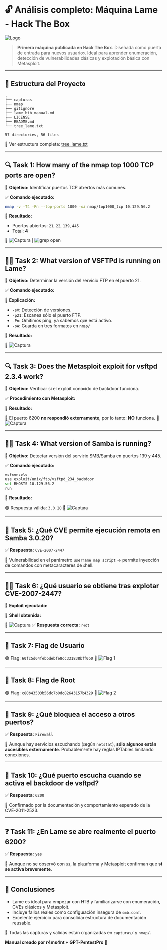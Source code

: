 # 🔓 Análisis completo: Máquina Lame - Hack The Box

![Logo](capturas/logo_r4ms4nt_circular.png)

> **Primera máquina publicada en Hack The Box**. Diseñada como puerta de entrada para nuevos usuarios. Ideal para aprender enumeración, detección de vulnerabilidades clásicas y explotación básica con Metasploit.

---

## 📁 Estructura del Proyecto

```
.
├── capturas
├── nmap
├── gitignore
├── lame_htb_manual.md
├── LICENSE
├── README.md
└── tree_lame.txt

57 directories, 56 files
```



📄 Ver estructura completa: [tree_lame.txt](tree_lame.txt)

---

## 🔍 Task 1: How many of the nmap top 1000 TCP ports are open?

🎯 **Objetivo:** Identificar puertos TCP abiertos más comunes.

✅ **Comando ejecutado:**
```bash
nmap -v -T4 -Pn --top-ports 1000 -oA nmap/top1000_tcp 10.129.56.2
```


🔎 **Resultado:**
- Puertos abiertos: `21`, `22`, `139`, `445`
- Total: **4**

📸 ![Captura](capturas/nmap_top1000.png) | ![grep open](capturas/grep_nmap.png)

---

## 🕵️‍♀️ Task 2: What version of VSFTPd is running on Lame?

🎯 **Objetivo:** Determinar la versión del servicio FTP en el puerto 21.

✅ **Comando ejecutado:**


📌 **Explicación:**
- `-sV`: Detección de versiones.
- `-p21`: Escanea sólo el puerto FTP.
- `-Pn`: Omitimos ping, ya sabemos que está activo.
- `-oA`: Guarda en tres formatos en `nmap/`

🔎 **Resultado:**

📸 ![Captura](capturas/nmap_port_21.png)

---

## 🔍 Task 3: Does the Metasploit exploit for vsftpd 2.3.4 work?

🎯 **Objetivo:** Verificar si el exploit conocido de backdoor funciona.

✅ **Procedimiento con Metasploit:**


📌 **Resultado:**

🔴 El puerto 6200 **no respondió externamente**, por lo tanto: **NO** funciona.
📸 ![Captura](capturas/msfconsole1.png)

---

## 🕵️‍♂️ Task 4: What version of Samba is running?

🎯 **Objetivo:** Detectar versión del servicio SMB/Samba en puertos 139 y 445.

✅ **Comando ejecutado:**
```bash
msfconsole
use exploit/unix/ftp/vsftpd_234_backdoor
set RHOSTS 10.129.56.2
run
```


🔎 **Resultado:**

🟢 Respuesta válida: `3.0.20`
📸 ![Captura](capturas/nmap_smb.png)

---

## 🧨 Task 5: ¿Qué CVE permite ejecución remota en Samba 3.0.20?

✅ **Respuesta:** `CVE-2007-2447`

📌 Vulnerabilidad en el parámetro `username map script` → permite inyección de comandos con metacaracteres de shell.

---

## 🧑‍💻 Task 6: ¿Qué usuario se obtiene tras explotar CVE-2007-2447?

🎯 **Exploit ejecutado:**


🔎 **Shell obtenida:**

📸 ![Captura](capturas/msfconsole_para_flag1_2.png)
✅ **Respuesta correcta:** `root`

---

## 🏁 Task 7: Flag de Usuario


🟢 Flag: `60fc5d64febbdebfe8cc331838bff0b0`
📸 ![Flag 1](capturas/Flag_1.png)

---

## 👑 Task 8: Flag de Root


🟢 Flag: `c80b43503b56dc7b0dc82643157b4329`
📸 ![Flag 2](capturas/Flag_2.png)

---

## 🔎 Task 9: ¿Qué bloquea el acceso a otros puertos?

✅ **Respuesta:** `Firewall`

📌 Aunque hay servicios escuchando (según `netstat`), **sólo algunos están accesibles externamente**. Probablemente hay reglas IPTables limitando conexiones.

---

## 🚪 Task 10: ¿Qué puerto escucha cuando se activa el backdoor de vsftpd?

✅ **Respuesta:** `6200`

📌 Confirmado por la documentación y comportamiento esperado de la CVE-2011-2523.

---

## ❓ Task 11: ¿En Lame se abre realmente el puerto 6200?

✅ **Respuesta:** `yes`

📌 Aunque no se observó con `ss`, la plataforma y Metasploit confirman que **sí se activa brevemente**.

---

## 🧠 Conclusiones

- Lame es ideal para empezar con HTB y familiarizarse con enumeración, CVEs clásicos y Metasploit.
- Incluye fallos reales como configuración insegura de `smb.conf`.
- Excelente ejercicio para consolidar estructura de documentación reusable.

📎 Todas las capturas y salidas están organizadas en `capturas/` y `nmap/`.

**Manual creado por r4ms4nt + GPT-PentestPro 🧠**
